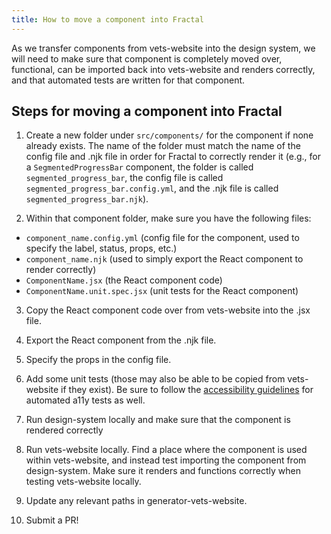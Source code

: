 ```yaml
---
title: How to move a component into Fractal
---
```


As we transfer components from vets-website into the design system, we will need to make sure that component is completely moved over, functional, can be imported back into vets-website and renders correctly, and that automated tests are written for that component.

## Steps for moving a component into Fractal

1. Create a new folder under `src/components/` for the component if none already exists. The name of the folder must match the name of the config file and .njk file in order for Fractal to correctly render it (e.g., for a `SegmentedProgressBar` component, the folder is called `segmented_progress_bar`, the config file is called `segmented_progress_bar.config.yml`, and the .njk file is called `segmented_progress_bar.njk`).

2. Within that component folder, make sure you have the following files:
  - `component_name.config.yml` (config file for the component, used to specify the label, status, props, etc.)
  - `component_name.njk` (used to simply export the React component to render correctly)
  - `ComponentName.jsx` (the React component code)
  - `ComponentName.unit.spec.jsx` (unit tests for the React component)

3. Copy the React component code over from vets-website into the .jsx file.

4. Export the React component from the .njk file.

5. Specify the props in the config file.

6. Add some unit tests (those may also be able to be copied from vets-website if they exist). Be sure to follow the [accessibility guidelines](./accessibility.md) for automated a11y tests as well. 

7. Run design-system locally and make sure that the component is rendered correctly

8. Run vets-website locally. Find a place where the component is used within vets-website, and instead test importing the component from design-system. Make sure it renders and functions correctly when testing vets-website locally.

9. Update any relevant paths in generator-vets-website.

10. Submit a PR!
